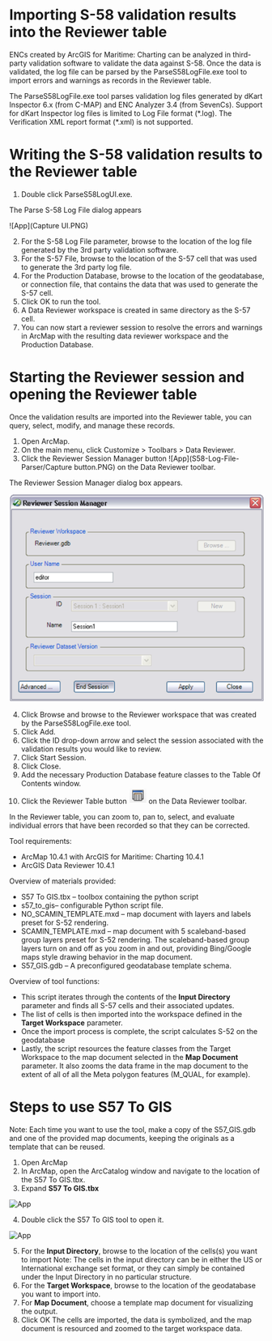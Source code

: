 # Importing S-58 validation results into the Reviewer table

ENCs created by ArcGIS for Maritime: Charting can be analyzed in third-party validation software to validate the data against S-58. Once the data is validated, the log file can be parsed by the ParseS58LogFile.exe tool to import errors and warnings as records in the Reviewer table.

The ParseS58LogFile.exe tool parses validation log files generated by dKart Inspector 6.x (from C-MAP) and ENC Analyzer 3.4 (from SevenCs). Support for dKart Inspector log files is limited to Log File format (\*.log). The Verification XML report format (\*.xml) is not supported.

# Writing the S-58 validation results to the Reviewer table 

1. Double click ParseS58LogUI.exe.

  The Parse S-58 Log File dialog appears

  ![App](Capture UI.PNG)

2. For the S-58 Log File parameter, browse to the location of the log file generated by the 3rd party validation software.
3. For the S-57 File, browse to the location of the S-57 cell that was used to generate the 3rd party log file.
4. For the Production Database, browse to the location of the geodatabase, or connection file, that contains the data that was used to generate the S-57 cell.
5. Click OK to run the tool.
6. A Data Reviewer workspace is created in same directory as the S-57 cell.
7. You can now start a reviewer session to resolve the errors and warnings in ArcMap with the resulting data reviewer workspace and the Production Database.

# Starting the Reviewer session and opening the Reviewer table
Once the validation results are imported into the Reviewer table, you can query, select, modify, and manage these records.

1. Open ArcMap.
2. On the main menu, click Customize > Toolbars > Data Reviewer. 
3. Click the Reviewer Session Manager button ![App](S58-Log-File-Parser/Capture button.PNG) on the Data Reviewer toolbar. 

The Reviewer Session Manager dialog box appears.

![App](S58-Log-File-Parser/Capture_Reviewer.PNG)


4. Click Browse and browse to the Reviewer workspace that was created by the ParseS58LogFile.exe tool. 
5. Click Add. 
6. Click the ID drop-down arrow and select the session associated with the validation results you would like to review. 
7. Click Start Session. 
8. Click Close. 
9. Add the necessary Production Database feature classes to the Table Of Contents window. 
10. Click the Reviewer Table button ![App](S58-Log-File-Parser/Capture_table.PNG) on the Data Reviewer toolbar. 

In the Reviewer table, you can zoom to, pan to, select, and evaluate individual errors that have been recorded so that they can be corrected.


Tool requirements:
* ArcMap 10.4.1 with ArcGIS for Maritime: Charting 10.4.1
* ArcGIS Data Reviewer 10.4.1

Overview of materials provided:
* S57 To GIS.tbx – toolbox containing the python script
* s57_to_gis– configurable Python script file.
* NO_SCAMIN_TEMPLATE.mxd – map document with layers and labels preset for S-52 rendering.
* SCAMIN_TEMPLATE.mxd – map document with 5 scaleband-based group layers preset for S-52 rendering. The scaleband-based group layers turn on and off as you zoom in and out, providing Bing/Google maps style drawing behavior in the map document.
* S57_GIS.gdb – A preconfigured geodatabase template schema.

Overview of tool functions:
* This script iterates through the contents of the **Input Directory** parameter and finds all S-57 cells and their associated updates.
* The list of cells is then imported into the workspace defined in the **Target Workspace** parameter.
* Once the import process is complete, the script calculates S-52 on the geodatabase
* Lastly, the script resources the feature classes from the Target Workspace to the map document selected in the **Map Document** parameter. It also zooms the data frame in the map document to the extent of all of all the Meta polygon features (M_QUAL, for example).

# Steps to use S57 To GIS

Note: Each time you want to use the tool, make a copy of the S57_GIS.gdb and one of the provided map
documents, keeping the originals as a template that can be reused. 

1. Open ArcMap
2. In ArcMap, open the ArcCatalog window and navigate to the location of the S57 To GIS.tbx.
3. Expand **S57 To GIS.tbx**

![App](toolbox.png)

4. Double click the S57 To GIS tool to open it.

![App](tool.png)

5. For the **Input Directory**, browse to the location of the cells(s) you want to import
Note: The cells in the input directory can be in either the US or International exchange set
format, or they can simply be contained under the Input Directory in no particular structure.
6. For the **Target Workspace**, browse to the location of the geodatabase you want to import into.
7. For **Map Document**, choose a template map document for visualizing the output.
8. Click OK
The cells are imported, the data is symbolized, and the map document is resourced and zoomed
to the target workspace data.
